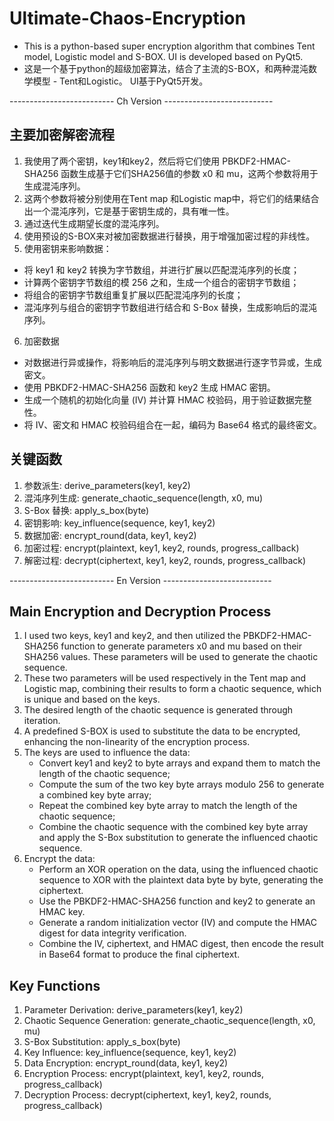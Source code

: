 # Ultimate-Chaos-Encryption
- This is a python-based super encryption algorithm that combines Tent model, Logistic model and S-BOX. UI is developed based on PyQt5.
- 这是一个基于python的超级加密算法，结合了主流的S-BOX，和两种混沌数学模型 - Tent和Logistic。 UI基于PyQt5开发。

-------------------------- Ch Version ---------------------------

## 主要加密解密流程
1. 我使用了两个密钥，key1和key2，然后将它们使用 PBKDF2-HMAC-SHA256 函数生成基于它们SHA256值的参数 x0 和 mu，这两个参数将用于生成混沌序列。
2. 这两个参数将被分别使用在Tent map 和Logistic map中，将它们的结果结合出一个混沌序列，它是基于密钥生成的，具有唯一性。
3. 通过迭代生成期望长度的混沌序列。
4. 使用预设的S-BOX来对被加密数据进行替换，用于增强加密过程的非线性。
5. 使用密钥来影响数据：
  - 将 key1 和 key2 转换为字节数组，并进行扩展以匹配混沌序列的长度；
  - 计算两个密钥字节数组的模 256 之和，生成一个组合的密钥字节数组；
  - 将组合的密钥字节数组重复扩展以匹配混沌序列的长度；
  - 混沌序列与组合的密钥字节数组进行结合和 S-Box 替换，生成影响后的混沌序列。
6. 加密数据
  - 对数据进行异或操作，将影响后的混沌序列与明文数据进行逐字节异或，生成密文。
  - 使用 PBKDF2-HMAC-SHA256 函数和 key2 生成 HMAC 密钥。
  - 生成一个随机的初始化向量 (IV) 并计算 HMAC 校验码，用于验证数据完整性。
  - 将 IV、密文和 HMAC 校验码组合在一起，编码为 Base64 格式的最终密文。

## 关键函数
1. 参数派生: derive_parameters(key1, key2)
2. 混沌序列生成: generate_chaotic_sequence(length, x0, mu)
3. S-Box 替换: apply_s_box(byte)
4. 密钥影响: key_influence(sequence, key1, key2)
5. 数据加密: encrypt_round(data, key1, key2)
6. 加密过程: encrypt(plaintext, key1, key2, rounds, progress_callback)
7. 解密过程: decrypt(ciphertext, key1, key2, rounds, progress_callback)

-------------------------- En Version ---------------------------

## Main Encryption and Decryption Process

1. I used two keys, key1 and key2, and then utilized the PBKDF2-HMAC-SHA256 function to generate parameters x0 and mu based on their SHA256 values. These parameters will be used to generate the chaotic sequence.
2. These two parameters will be used respectively in the Tent map and Logistic map, combining their results to form a chaotic sequence, which is unique and based on the keys.
3. The desired length of the chaotic sequence is generated through iteration.
4. A predefined S-BOX is used to substitute the data to be encrypted, enhancing the non-linearity of the encryption process.
5. The keys are used to influence the data:
   - Convert key1 and key2 to byte arrays and expand them to match the length of the chaotic sequence;
   - Compute the sum of the two key byte arrays modulo 256 to generate a combined key byte array;
   - Repeat the combined key byte array to match the length of the chaotic sequence;
   - Combine the chaotic sequence with the combined key byte array and apply the S-Box substitution to generate the influenced chaotic sequence.
6. Encrypt the data:
   - Perform an XOR operation on the data, using the influenced chaotic sequence to XOR with the plaintext data byte by byte, generating the ciphertext.
   - Use the PBKDF2-HMAC-SHA256 function and key2 to generate an HMAC key.
   - Generate a random initialization vector (IV) and compute the HMAC digest for data integrity verification.
   - Combine the IV, ciphertext, and HMAC digest, then encode the result in Base64 format to produce the final ciphertext.

## Key Functions

1. Parameter Derivation: derive_parameters(key1, key2)
2. Chaotic Sequence Generation: generate_chaotic_sequence(length, x0, mu)
3. S-Box Substitution: apply_s_box(byte)
4. Key Influence: key_influence(sequence, key1, key2)
5. Data Encryption: encrypt_round(data, key1, key2)
6. Encryption Process: encrypt(plaintext, key1, key2, rounds, progress_callback)
7. Decryption Process: decrypt(ciphertext, key1, key2, rounds, progress_callback)
